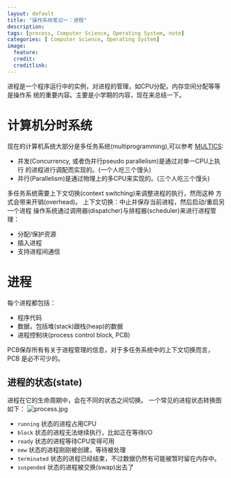 ```yaml
---
layout: default
title: "操作系统笔记一：进程"
description:
tags: [process, Computer Science, Operating System, note]
categories: [ Computer Science, Operating System]
image:
  feature:
  credit:
  creditlink:
---
```

进程是一个程序运行中的实例，对进程的管理，如CPU分配，内存空间分配等等是操作系
统的重要内容。主要是小学期的内容，现在来总结一下。


# 计算机分时系统
现在的计算机系统大部分是多任务系统(multiprogramming),可以参考
[MULTICS](http://en.wikipedia.org/wiki/Multics):

* 并发(Concurrency, 或者伪并行pseudo parallelism)是通过对单一CPU上执行
  的进程进行调配而实现的。(一个人吃三个馒头)
* 并行(Parallelism)是通过物理上的多CPU来实现的。(三个人吃三个馒头)

多任务系统需要上下文切换(context switching)来调整进程的执行，然而这种
方式会带来开销(overhead)。
上下文切换：中止并保存当前进程，然后启动/重启另一个进程
操作系统通过调用器(dispatcher)与排程器(scheduler)来进行进程管理：

* 分配/保护资源
* 插入进程
* 支持进程间通信

# 进程
每个进程都包括：

- 程序代码
- 数据，包括堆(stack)跟栈(heap)的数据
- 进程控制块(process control block, PCB)

PCB保存所有有关于进程管理的信息，对于多任务系统中的上下文切换而言，PCB
是必不可少的。

## 进程的状态(state)
进程在它的生命周期中，会在不同的状态之间切换。
一个常见的进程状态转换图如下：
![process.jpg](/image/process.jpg)
+ `running` 状态的进程占用CPU
+ `block` 状态的进程无法继续执行，比如正在等待I/O
+ `ready` 状态的进程等待CPU变得可用
+ `new` 状态的进程刚刚被创建，等待被处理
+ `terminated` 状态的进程已经结束，不过数据仍然有可能被暂时留在内存中。
+ `suspended` 状态的进程被交换(swap)出去了



